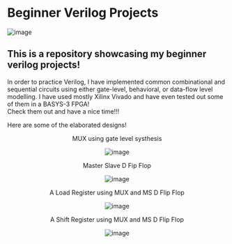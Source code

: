 # Beginner Verilog Projects
![image](https://github.com/aryapandit200408/Personal_FPGA_Projects/assets/115896451/b45dd2df-b286-4e4a-827b-8a88601b979c)
## This is a repository showcasing my beginner verilog projects! 
In order to practice Verilog, I have implemented common combinational and sequential circuits using either gate-level, behavioral, or data-flow level modelling. I have used mostly Xilinx Vivado and have even tested out some of them in a BASYS-3 FPGA! <br>
Check them out and have a nice time!!! 

Here are some of the elaborated designs!

<div align="center">
MUX using gate level systhesis  

![image](https://github.com/aryapandit200408/Beginner_FPGA_Projects/assets/115896451/190b3160-b18b-4b25-bd0d-90daab4d2c2d)

Master Slave D Fip Flop

![image](https://github.com/aryapandit200408/Beginner_FPGA_Projects/assets/115896451/8da464da-f9ff-4e3e-8204-8b9bb82de6c3)

A Load Register using MUX and MS D Flip Flop

![image](https://github.com/aryapandit200408/Beginner_FPGA_Projects/assets/115896451/bae2fe8f-50a6-48b8-a370-cf58ff6ce2d3)

A Shift Register using MUX and MS D Flip Flop

![image](https://github.com/aryapandit200408/Beginner_FPGA_Projects/assets/115896451/ad9a6e6e-f7ac-438f-ada9-79597cc1c02b)

</div>

